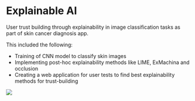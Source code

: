 # Explainable AI
User trust building through explainability in image classification tasks as part of skin cancer diagnosis app.

This included the following:
* Training of CNN model to classify skin images
* Implementing post-hoc explainability methods like LIME, ExMachina and occlusion
* Creating a web application for user tests to find best explainability methods for trust-building

![](/image/Concept2.PNG)
